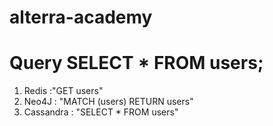 # alterra-academy
# Query SELECT * FROM users;
  1. Redis :"GET users"
  2. Neo4J : "MATCH (users)
              RETURN users"
  3. Cassandra : "SELECT * FROM users"
